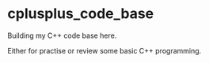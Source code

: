 # cplusplus_code_base
Building my C++ code base here. 

Either for practise or review some basic C++ programming.
